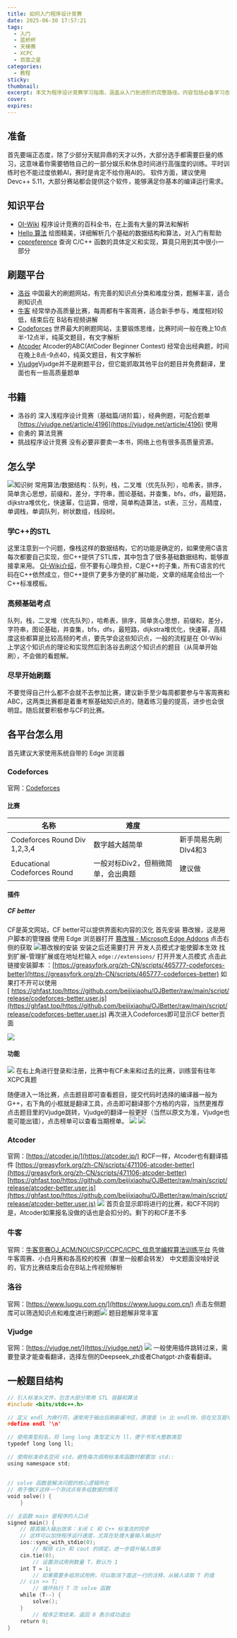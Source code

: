 ```yaml
---
title: 如何入门程序设计竞赛
date: 2025-06-30 17:57:21
tags:
  - 入门
  - 蓝桥杯
  - 天梯赛
  - XCPC
  - 百度之星
categories:
  - 教程
sticky: 
thumbnail: 
excerpt: 本文为程序设计竞赛学习指南，涵盖从入门到进阶的完整路径。内容包括必备学习态度、推荐软件工具（如Dev-C++）、高质量学习资源（OI-Wiki、洛谷、牛客、Codeforces等）及刷题策略。文章介绍C++ STL使用、高频考点知识树（队列、栈、排序、图论等），并提供各平台使用方法与比赛技巧。附带标准C++模板，帮助选手高效备战各类赛事，适合新手和进阶选手参考学习。
cover: 
expires:
---
```


## 准备
首先要端正态度，除了少部分天赋异鼎的天才以外，大部分选手都需要巨量的练习，这意味着你需要牺牲自己的一部分娱乐和休息时间进行高强度的训练。平时训练时也不能过度依赖AI，赛时是肯定不给你用AI的。
软件方面，建议使用 Devc++ 5.11，大部分赛站都会提供这个软件，能够满足你基本的编译运行需求。
## 知识平台
- [OI-Wiki](https://oi-wiki.org/) 程序设计竞赛的百科全书，在上面有大量的算法和解析
- [Hello 算法](https://www.hello-algo.com/) 绘图精美，详细解析几个基础的数据结构和算法，对入门有帮助
- [cppreference](https://cppreference.cn/w/) 查询 C/C++ 函数的具体定义和实现，算竟只用到其中很小一部分
## 刷题平台
- [洛谷](https://www.luogu.com.cn/) 中国最大的刷题网站，有完善的知识点分类和难度分类，题解丰富，适合刷知识点
- [牛客](https://ac.nowcoder.com/) 经常举办高质量比赛，每周都有牛客周赛，适合新手参与，难度相对较低，结束后在 B站有视频讲解
- [Codeforces](https://codeforces.com/) 世界最大的刷题网站，主要锻炼思维，比赛时间一般在晚上10点半-12点半，纯英文题目，有文字解析
- [Atcoder](https://atcoder.jp/) Atcoder的ABC(AtCoder Beginner Contest) 经常会出经典题，时间在晚上8点-9点40，纯英文题目，有文字解析
- [Vjudge](https://vjudge.net/)Vjudge并不是刷题平台，但它能抓取其他平台的题目并免费翻译，里面也有一些高质量题单
## 书籍
- 洛谷的 深入浅程序设计竞赛（基础篇/进阶篇），经典例题，可配合题单 [https://vjudge.net/article/4196](https://vjudge.net/article/4196) 使用
- 俞勇的 算法竞赛
- 挑战程序设计竞赛
没有必要非要卖一本书，网络上也有很多高质量资源。
## 怎么学

![知识树](https://img0.parksi.top/ShareX/2025/06/pItA2phQp3.webp)
常用算法/数据结构：队列，栈，二叉堆（优先队列），哈希表，排序，简单贪心思想，前缀和，差分，字符串，图论基础，并查集，bfs，dfs，最短路，dijkstra堆优化，快速幂，位运算，倍增，简单构造算法，st表，三分，高精度，单调栈，单调队列，树状数组，线段树。
### 学C++的STL
这里注意到一个问题，像栈这样的数据结构，它的功能是确定的，如果使用C语言每次都要自己实现，但C++提供了STL库，其中包含了很多基础数据结构，能够直接拿来用。
[OI-Wiki介绍](https://oi-wiki.org/lang/csl/)，但不要有心理负担，C是C++的子集，所有C语言的代码在C++依然成立，但C++提供了更多方便的扩展功能，文章的结尾会给出一个C++标准模板。
### 高频基础考点
队列，栈，二叉堆（优先队列），哈希表，排序，简单贪心思想，前缀和，差分，字符串，图论基础，并查集，bfs，dfs，最短路，dijkstra堆优化，快速幂，高精度这些都算是比较高频的考点，要先学会这些知识点，一般的流程是在 OI-Wiki 上学这个知识点的理论和实现然后到洛谷去刷这个知识点的题目（从简单开始刷），不会做的看题解。
### 尽早开始刷题
不要觉得自己什么都不会就不去参加比赛，建议新手至少每周都要参与牛客周赛和ABC，这两类比赛都是着重考察基础知识点的，随着练习量的提高，进步也会很明显。随后就要积极参与CF的比赛。
## 各平台怎么用
首先建议大家使用系统自带的 Edge 浏览器
### Codeforces
官网：[Codeforces](https://codeforces.com/)
#### 比赛

| 名称                           | 难度                  |              |
| ---------------------------- | ------------------- | ------------ |
| Codeforces Round Div 1,2,3,4 | 数字越大越简单             | 新手简易先刷DIv4和3 |
| Educational Codeforces Round | 一般对标Div2，但稍微简单，会出典题 | 建议做          |

#### 插件
##### CF better
CF是英文网站，CF better可以提供界面和内容的汉化
首先安装 篡改猴，这是用户脚本的管理器
使用 Edge 浏览器打开 [篡改猴 - Microsoft Edge Addons](https://microsoftedge.microsoft.com/addons/detail/%E7%AF%A1%E6%94%B9%E7%8C%B4/iikmkjmpaadaobahmlepeloendndfphd) 点击右侧的获取
![篡改猴的安装](https://img0.parksi.top/ShareX/2025/06/%25kloxr26Iom.webp)
安装之后还需要打开 开发人员模式才能使脚本生效
找到扩展-管理扩展或在地址栏输入 `edge://extensions/` 打开开发人员模式
点击此链接安装脚本 ：[https://greasyfork.org/zh-CN/scripts/465777-codeforces-better](https://greasyfork.org/zh-CN/scripts/465777-codeforces-better)
如果打不开可以使用 [ https://ghfast.top/https://github.com/beijixiaohu/OJBetter/raw/main/script/release/codeforces-better.user.js](https://ghfast.top/https://github.com/beijixiaohu/OJBetter/raw/main/script/release/codeforces-better.user.js)
再次进入Codeforces即可显示CF better页面

![](https://img0.parksi.top/ShareX/2025/06/%25QoKNIBDcXG.webp)


#### 功能
![](https://img0.parksi.top/ShareX/2025/06/%25q3y0D3YrrU.webp)
在右上角进行登录和注册，比赛中有CF未来和过去的比赛，训练营有往年XCPC真题

随便进入一场比赛，点击题目即可查看题目，提交代码时选择的编译器一般为G++，右下角的小框就是翻译工具，点击即可翻译那个方格的内容，当然更推荐点击题目里的Vjudge跳转，Vjudge的翻译一般更好（当然以原文为准，Vjudge也能可能出错），点击榜单可以查看当期榜单。
![](https://img0.parksi.top/ShareX/2025/06/%25db2BBDZCDo.png)
![](https://img0.parksi.top/ShareX/2025/06/%25pr4Y6qekWA.webp)

### Atcoder
官网：[https://atcoder.jp/](https://atcoder.jp/)
和CF一样，Atcoder也有翻译插件
[https://greasyfork.org/zh-CN/scripts/471106-atcoder-better](https://greasyfork.org/zh-CN/scripts/471106-atcoder-better)
[https://ghfast.top/https://github.com/beijixiaohu/OJBetter/raw/main/script/release/atcoder-better.user.js](https://ghfast.top/https://github.com/beijixiaohu/OJBetter/raw/main/script/release/atcoder-better.user.js)
![](https://img0.parksi.top/ShareX/2025/06/%252SFE4lmQP8.webp)
首页会显示即将进行的比赛，和CF不同的是，Atcoder如果报名没做的话也是会扣分的。剩下的和CF差不多
### 牛客
官网：[牛客竞赛OJ_ACM/NOI/CSP/CCPC/ICPC_信息学编程算法训练平台](https://ac.nowcoder.com/)
先做牛客周赛、小白月赛和各高校的校赛（群里一般都会转发）
中文题面没啥好说的，官方比赛结束后会在B站上传视频解析

### 洛谷
官网：[https://www.luogu.com.cn/](https://www.luogu.com.cn/)
点击左侧题库可以筛选知识点和难度进行刷题![](https://img0.parksi.top/ShareX/2025/06/%25e7Zr0XGoUh.webp)
题目题解非常丰富

### Vjudge
官网：[https://vjudge.net/](https://vjudge.net/)
![](https://img0.parksi.top/ShareX/2025/06/%25cxW4YcqAv3.webp)
一般使用插件跳转过来，需要登录才能查看翻译，选择左侧的Deepseek_zh或者Chatgpt-zh查看翻译。

## 一般题目结构
```cpp
// 引入标准头文件，包含大部分常用 STL 容器和算法  
#include <bits/stdc++.h>  
  
// 定义 endl 为换行符，通常用于输出后刷新缓冲区，原理是 \n 比 endl快，但在交互题中注意刷新缓冲区  
#define endl '\n'  
  
// 使用类型别名，将 long long 类型定义为 ll，便于书写大整数类型  
typedef long long ll;  
  
// 使用标准命名空间 std，避免每次调用标准库函数时都要加 std::  
using namespace std;  
  
  
// solve 函数是解决问题的核心逻辑所在  
// 用于像CF这样一个测试点有多组数据的情况  
void solve() {  
    }  
  
// 主函数 main 是程序的入口点  
signed main() {  
    // 提高输入输出效率：关闭 C 和 C++ 标准流的同步  
    // 这样可以加快程序运行速度，尤其在处理大量输入输出时  
    ios::sync_with_stdio(0);  
        // 解除 cin 和 cout 的绑定，进一步提升输入效率  
    cin.tie(0);  
        // 设置测试用例数量 T，默认为 1  
    int T = 1;  
        // 如果需要多组测试用例，可以取消下面这一行的注释，从输入读取 T 的值  
    // cin >> T;  
        // 循环执行 T 次 solve 函数  
    while (T--) {  
        solve();  
    }  
        // 程序正常结束，返回 0 表示成功退出  
    return 0;  
}
```